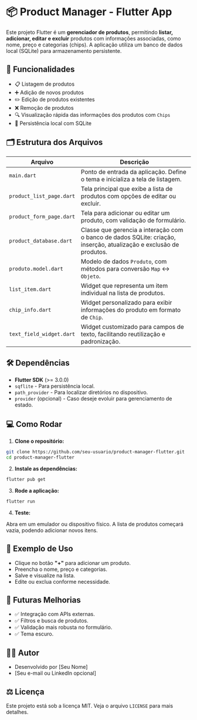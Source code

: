 # 📦 Product Manager - Flutter App

Este projeto Flutter é um **gerenciador de produtos**, permitindo **listar, adicionar, editar e excluir** produtos com informações associadas, como nome, preço e categorias (chips). A aplicação utiliza um banco de dados local (SQLite) para armazenamento persistente.

## 🚀 Funcionalidades

- 📋 Listagem de produtos
- ➕ Adição de novos produtos
- ✏️ Edição de produtos existentes
- ❌ Remoção de produtos
- 🔍 Visualização rápida das informações dos produtos com `Chips`
- 💾 Persistência local com SQLite

## 🗂️ Estrutura dos Arquivos

| Arquivo | Descrição |
|---------|----------|
| `main.dart` | Ponto de entrada da aplicação. Define o tema e inicializa a tela de listagem. |
| `product_list_page.dart` | Tela principal que exibe a lista de produtos com opções de editar ou excluir. |
| `product_form_page.dart` | Tela para adicionar ou editar um produto, com validação de formulário. |
| `product_database.dart` | Classe que gerencia a interação com o banco de dados SQLite: criação, inserção, atualização e exclusão de produtos. |
| `produto.model.dart` | Modelo de dados `Produto`, com métodos para conversão `Map` ↔ `Objeto`. |
| `list_item.dart` | Widget que representa um item individual na lista de produtos. |
| `chip_info.dart` | Widget personalizado para exibir informações do produto em formato de `Chip`. |
| `text_field_widget.dart` | Widget customizado para campos de texto, facilitando reutilização e padronização. |

## 🛠️ Dependências

- **Flutter SDK** (>= 3.0.0)
- `sqflite` - Para persistência local.
- `path_provider` - Para localizar diretórios no dispositivo.
- `provider` (opcional) - Caso deseje evoluir para gerenciamento de estado.

## 💻 Como Rodar

1. **Clone o repositório:**

```bash
git clone https://github.com/seu-usuario/product-manager-flutter.git
cd product-manager-flutter
```

2. **Instale as dependências:**

```bash
flutter pub get
```

3. **Rode a aplicação:**

```bash
flutter run
```

4. **Teste:**

Abra em um emulador ou dispositivo físico. A lista de produtos começará vazia, podendo adicionar novos itens.

## 📝 Exemplo de Uso

- Clique no botão **"+"** para adicionar um produto.
- Preencha o nome, preço e categorias.
- Salve e visualize na lista.
- Edite ou exclua conforme necessidade.

## 🎯 Futuras Melhorias

- ✅ Integração com APIs externas.
- ✅ Filtros e busca de produtos.
- ✅ Validação mais robusta no formulário.
- ✅ Tema escuro.

## 👨‍💻 Autor

- Desenvolvido por [Seu Nome]
- [Seu e-mail ou LinkedIn opcional]

## ⚖️ Licença

Este projeto está sob a licença MIT. Veja o arquivo `LICENSE` para mais detalhes.
